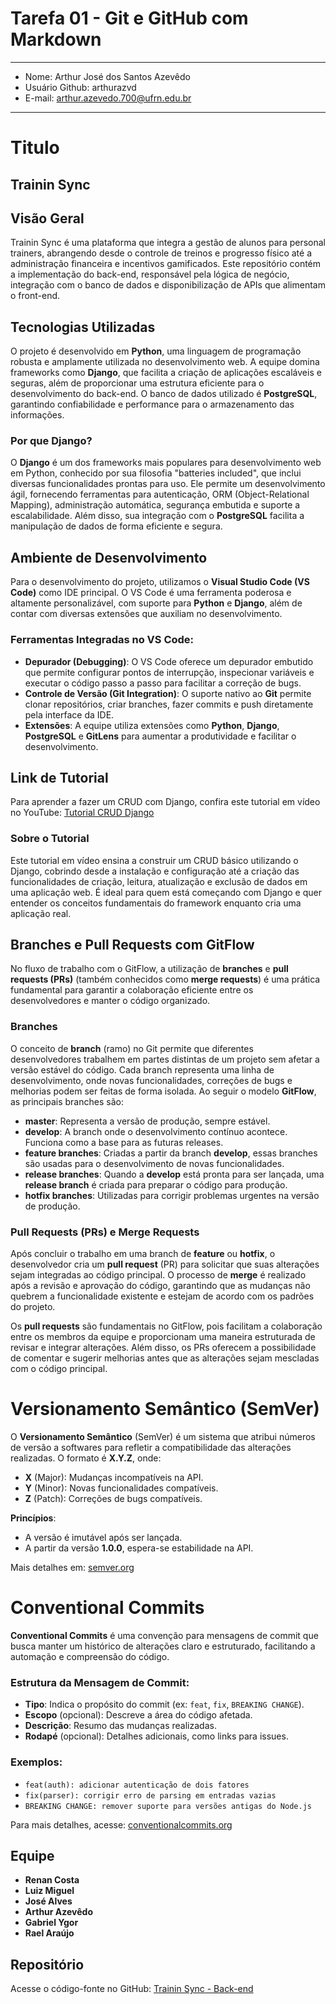 # Tarefa 01 - Git e GitHub com Markdown
---
* Nome: Arthur José dos Santos Azevêdo
* Usuário Github: arthurazvd
* E-mail: arthur.azevedo.700@ufrn.edu.br
---

# Titulo

## Trainin Sync

## Visão Geral
Trainin Sync é uma plataforma que integra a gestão de alunos para personal trainers, abrangendo desde o controle de treinos e progresso físico até a administração financeira e incentivos gamificados. Este repositório contém a implementação do back-end, responsável pela lógica de negócio, integração com o banco de dados e disponibilização de APIs que alimentam o front-end.

## Tecnologias Utilizadas
O projeto é desenvolvido em **Python**, uma linguagem de programação robusta e amplamente utilizada no desenvolvimento web. A equipe domina frameworks como **Django**, que facilita a criação de aplicações escaláveis e seguras, além de proporcionar uma estrutura eficiente para o desenvolvimento do back-end. O banco de dados utilizado é **PostgreSQL**, garantindo confiabilidade e performance para o armazenamento das informações.

### Por que Django?
O **Django** é um dos frameworks mais populares para desenvolvimento web em Python, conhecido por sua filosofia "batteries included", que inclui diversas funcionalidades prontas para uso. Ele permite um desenvolvimento ágil, fornecendo ferramentas para autenticação, ORM (Object-Relational Mapping), administração automática, segurança embutida e suporte a escalabilidade. Além disso, sua integração com o **PostgreSQL** facilita a manipulação de dados de forma eficiente e segura.

## Ambiente de Desenvolvimento
Para o desenvolvimento do projeto, utilizamos o **Visual Studio Code (VS Code)** como IDE principal. O VS Code é uma ferramenta poderosa e altamente personalizável, com suporte para **Python** e **Django**, além de contar com diversas extensões que auxiliam no desenvolvimento.

### Ferramentas Integradas no VS Code:
- **Depurador (Debugging)**: O VS Code oferece um depurador embutido que permite configurar pontos de interrupção, inspecionar variáveis e executar o código passo a passo para facilitar a correção de bugs.
- **Controle de Versão (Git Integration)**: O suporte nativo ao **Git** permite clonar repositórios, criar branches, fazer commits e push diretamente pela interface da IDE.
- **Extensões**: A equipe utiliza extensões como **Python**, **Django**, **PostgreSQL** e **GitLens** para aumentar a produtividade e facilitar o desenvolvimento.

## Link de Tutorial
Para aprender a fazer um CRUD com Django, confira este tutorial em vídeo no YouTube: [Tutorial CRUD Django](https://www.youtube.com/watch?v=GGBzMpIAgz4)

### Sobre o Tutorial
Este tutorial em vídeo ensina a construir um CRUD básico utilizando o Django, cobrindo desde a instalação e configuração até a criação das funcionalidades de criação, leitura, atualização e exclusão de dados em uma aplicação web. É ideal para quem está começando com Django e quer entender os conceitos fundamentais do framework enquanto cria uma aplicação real.

## Branches e Pull Requests com GitFlow
No fluxo de trabalho com o GitFlow, a utilização de **branches** e **pull requests (PRs)** (também conhecidos como **merge requests**) é uma prática fundamental para garantir a colaboração eficiente entre os desenvolvedores e manter o código organizado.

### Branches
O conceito de **branch** (ramo) no Git permite que diferentes desenvolvedores trabalhem em partes distintas de um projeto sem afetar a versão estável do código. Cada branch representa uma linha de desenvolvimento, onde novas funcionalidades, correções de bugs e melhorias podem ser feitas de forma isolada. Ao seguir o modelo **GitFlow**, as principais branches são:

- **master**: Representa a versão de produção, sempre estável.
- **develop**: A branch onde o desenvolvimento contínuo acontece. Funciona como a base para as futuras releases.
- **feature branches**: Criadas a partir da branch **develop**, essas branches são usadas para o desenvolvimento de novas funcionalidades.
- **release branches**: Quando a **develop** está pronta para ser lançada, uma **release branch** é criada para preparar o código para produção.
- **hotfix branches**: Utilizadas para corrigir problemas urgentes na versão de produção.

### Pull Requests (PRs) e Merge Requests
Após concluir o trabalho em uma branch de **feature** ou **hotfix**, o desenvolvedor cria um **pull request** (PR) para solicitar que suas alterações sejam integradas ao código principal. O processo de **merge** é realizado após a revisão e aprovação do código, garantindo que as mudanças não quebrem a funcionalidade existente e estejam de acordo com os padrões do projeto.

Os **pull requests** são fundamentais no GitFlow, pois facilitam a colaboração entre os membros da equipe e proporcionam uma maneira estruturada de revisar e integrar alterações. Além disso, os PRs oferecem a possibilidade de comentar e sugerir melhorias antes que as alterações sejam mescladas com o código principal.

# Versionamento Semântico (SemVer)

O **Versionamento Semântico** (SemVer) é um sistema que atribui números de versão a softwares para refletir a compatibilidade das alterações realizadas. O formato é **X.Y.Z**, onde:

- **X** (Major): Mudanças incompatíveis na API.
- **Y** (Minor): Novas funcionalidades compatíveis.
- **Z** (Patch): Correções de bugs compatíveis.

**Princípios**: 
- A versão é imutável após ser lançada.
- A partir da versão **1.0.0**, espera-se estabilidade na API.

Mais detalhes em: [semver.org](https://semver.org/lang/pt-BR/)

# Conventional Commits

**Conventional Commits** é uma convenção para mensagens de commit que busca manter um histórico de alterações claro e estruturado, facilitando a automação e compreensão do código.

### Estrutura da Mensagem de Commit:
- **Tipo**: Indica o propósito do commit (ex: `feat`, `fix`, `BREAKING CHANGE`).
- **Escopo** (opcional): Descreve a área do código afetada.
- **Descrição**: Resumo das mudanças realizadas.
- **Rodapé** (opcional): Detalhes adicionais, como links para issues.

### Exemplos:
- `feat(auth): adicionar autenticação de dois fatores`
- `fix(parser): corrigir erro de parsing em entradas vazias`
- `BREAKING CHANGE: remover suporte para versões antigas do Node.js`

Para mais detalhes, acesse: [conventionalcommits.org](https://www.conventionalcommits.org/pt-br/v1.0.0/)

## Equipe
- **Renan Costa**
- **Luiz Miguel**  
- **José Alves**
- **Arthur Azevêdo**
- **Gabriel Ygor**
- **Rael Araújo**

## Repositório
Acesse o código-fonte no GitHub: [Trainin Sync - Back-end](https://github.com/RenanCDev/TraininSync-Back-end.git)
